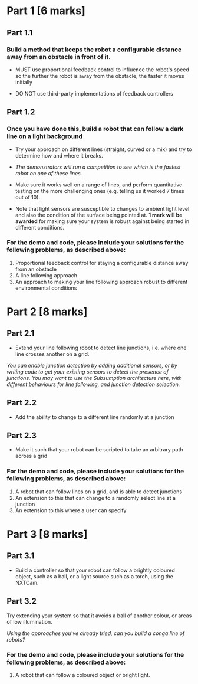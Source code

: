# Part 1 [6 marks]

## Part 1.1

### Build a method that keeps the robot a configurable distance away from an obstacle in front of it.

* MUST use proportional feedback control to influence the robot's speed so the further the robot is away from the obstacle, the faster it moves initially

* DO NOT use third-party implementations of feedback controllers

## Part 1.2

### Once you have done this, build a robot that can follow a dark line on a light background

* Try your approach on different lines (straight, curved or a mix) and try to determine how and where it breaks.

* _The demonstrators will run a competition to see which is the fastest robot on one of these lines._

* Make sure it works well on a range of lines, and perform quantitative testing on the more challenging ones (e.g. telling us it worked 7 times out of 10).

* Note that light sensors are susceptible to changes to ambient light level and also the condition of the surface being pointed at. __1 mark will be awarded__ for making sure your system is robust against being started in different conditions.

### For the demo and code, please include your solutions for the following problems, as described above:

1. Proportional feedback control for staying a configurable distance away from an obstacle
2. A line following approach
3. An approach to making your line following approach robust to different environmental conditions

# Part 2 [8 marks]

## Part 2.1

* Extend your line following robot to detect line junctions, i.e. where one line crosses another on a grid.

_You can enable junction detection by adding additional sensors, or by writing code to get your existing sensors to detect the presence of junctions. You may want to use the Subsumption architecture here, with different behaviours for line following, and junction detection selection._

## Part 2.2

* Add the ability to change to a different line randomly at a junction

## Part 2.3

* Make it such that your robot can be scripted to take an arbitrary path across a grid

### For the demo and code, please include your solutions for the following problems, as described above:

1. A robot that can follow lines on a grid, and is able to detect junctions
2. An extension to this that can change to a randomly select line at a junction
3. An extension to this where a user can specify


# Part 3 [8 marks]

## Part 3.1
* Build a controller so that your robot can follow a brightly coloured object, such as a ball, or a light source such as a torch, using the NXTCam.

## Part 3.2
Try extending your system so that it avoids a ball of another colour, or areas of low illumination.

_Using the approaches you've already tried, can you build a conga line of robots?_

### For the demo and code, please include your solutions for the following problems, as described above:

1. A robot that can follow a coloured object or bright light.
